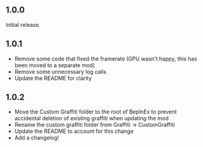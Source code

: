 ## 1.0.0
Initial release.

## 1.0.1
- Remove some code that fixed the framerate (GPU wasn't happy, this has been moved to a separate mod)
- Remove some unnecessary log calls
- Update the README for clarity

## 1.0.2
- Move the Custom Graffiti folder to the root of BepInEx to prevent accidental deletion of existing graffiti when updating the mod
- Rename the custom graffiti folder from Graffiti -> CustomGraffiti
- Update the README to account for this change
- Add a changelog!
